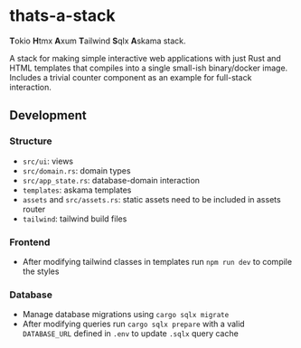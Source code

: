 # thats-a-stack

**T**okio **H**tmx **A**xum **T**ailwind **S**qlx **A**skama stack.

A stack for making simple interactive web applications with just Rust and HTML templates that compiles into a single small-ish binary/docker image.
Includes a trivial counter component as an example for full-stack interaction.

## Development

### Structure
- `src/ui`: views
- `src/domain.rs`: domain types
- `src/app_state.rs`: database-domain interaction
- `templates`: askama templates
- `assets` and `src/assets.rs`: static assets need to be included in assets router
- `tailwind`: tailwind build files

### Frontend
- After modifying tailwind classes in templates run `npm run dev` to compile the styles

### Database
- Manage database migrations using `cargo sqlx migrate`
- After modifying queries run `cargo sqlx prepare` with a valid `DATABASE_URL` defined in `.env` to update `.sqlx` query cache

